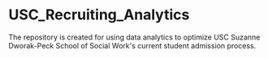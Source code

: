 # USC_Recruiting_Analytics
The repository is created for using data analytics to optimize USC Suzanne Dworak-Peck School of Social Work's current student admission process.
